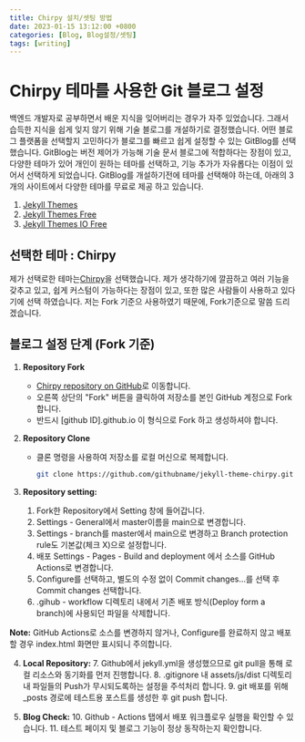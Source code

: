 ```yaml
---
title: Chirpy 설치/셋팅 방법
date: 2023-01-15 13:12:00 +0800
categories: [Blog, Blog설정/셋팅]
tags: [writing]
---
```

# Chirpy 테마를 사용한 Git 블로그 설정
백엔드 개발자로 공부하면서 배운 지식을 잊어버리는 경우가 자주 있었습니다. 그래서 습득한 지식을 쉽게 잊지 않기 위해 기술 블로그를 개설하기로 결정했습니다. 어떤 블로그 플랫폼을 선택할지 고민하다가 블로그를 빠르고 쉽게 설정할 수 있는 GitBlog를 선택했습니다. GitBlog는 버전 제어가 가능해 기술 문서 블로그에 적합하다는 장점이 있고, 다양한 테마가 있어 개인이 원하는 테마를 선택하고, 기능 추가가 자유롭다는 이점이 있어서 선택하게 되었습니다. GitBlog를 개설하기전에 테마를 선택해야 하는데, 아래의 3개의 사이트에서 다양한 테마를 무료로 제공 하고 있습니다.

1. [Jekyll Themes](http://jekyllthemes.org/themes/monos/)
2. [Jekyll Themes Free](https://jekyll-themes.com/free)
3. [Jekyll Themes IO Free](https://jekyllthemes.io/free)

## 선택한 테마 : Chirpy
제가 선택로한 테마는[Chirpy](https://chirpy.cotes.page/)을 선택했습니다. 제가 생각하기에 깔끔하고 여러 기능을 갖추고 있고, 쉽게 커스텀이 가능하다는 장점이 있고, 또한 많은 사람들이 사용하고 있다기에 선택 하였습니다. 저는 Fork 기준으 사용하였기 때문에, Fork기준으로 말씀 드리겠습니다.

## 블로그 설정 단계 (Fork 기준)

1. **Repository Fork**
   - [Chirpy repository on GitHub](https://github.com/cotes2020/jekyll-theme-chirpy)로 이동합니다.
   - 오른쪽 상단의 "Fork" 버튼을 클릭하여 저장소를 본인 GitHub 계정으로 Fork합니다.
   - 반드시 [github ID].github.io 이 형식으로 Fork 하고 생성하셔야 합니다.

2. **Repository Clone**
   - 클론 명령을 사용하여 저장소를 로컬 머신으로 복제합니다.
     ```bash
     git clone https://github.com/githubname/jekyll-theme-chirpy.git
     ```

3. **Repository setting:**
   1. Fork한 Repository에서 Setting 창에 들어갑니다.
   2. Settings - General에서 master이름을 main으로 변경합니다.
   3. Settings - branch를 master에서 main으로 변경하고 Branch protection rule도 기본값(체크 X)으로 설정합니다.
   4. 배포 Settings - Pages - Build and deployment 에서 소스를 GitHub Actions로 변경합니다.
   5. Configure를 선택하고, 별도의 수정 없이 Commit changes…를 선택 후 Commit changes 선택합니다.
   6. .gihub - workflow 디렉토리 내에서 기존 배포 방식(Deploy form a branch)에 사용되던 파일을 삭제합니다.

**Note:**
GitHub Actions로 소스를 변경하지 않거나, Configure를 완료하지 않고 배포할 경우 index.html 화면만 표시되니 주의합니다.

4. **Local Repository:**
   7. Github에서 jekyll.yml을 생성했으므로 git pull을 통해 로컬 리소스와 동기화를 먼저 진행합니다.
   8. .gitignore 내 assets/js/dist 디렉토리 내 파일들의 Push가 무시되도록하는 설정을 주석처리 합니다.
   9. git 배포를 위해 _posts 경로에 테스트용 포스트를 생성한 후 git push 합니다.

5. **Blog Check:**
   10. Github - Actions 탭에서 배포 워크플로우 실행을 확인할 수 있습니다.
   11. 테스트 페이지 및 블로그 기능이 정상 동작하는지 확인합니다.

